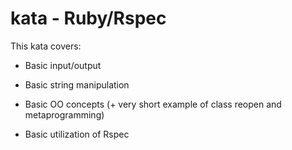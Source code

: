 # kata - Ruby/Rspec

This kata covers:

* Basic input/output

* Basic string manipulation

* Basic OO concepts (+ very short example of class reopen and metaprogramming)

* Basic utilization of Rspec
